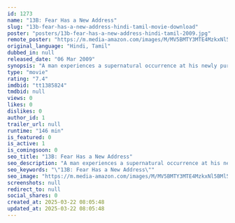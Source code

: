 ```yaml
---
id: 1273
name: "13B: Fear Has a New Address"
slug: "13b-fear-has-a-new-address-hindi-tamil-movie-download"
poster: "posters/13b-fear-has-a-new-address-hindi-tamil-2009.jpg"
remote_poster: "https://m.media-amazon.com/images/M/MV5BMTY3MTE4MzkxNl5BMl5BanBnXkFtZTcwNzU5ODYzMg@@._V1_SX300.jpg"
original_language: "Hindi, Tamil"
dubbed_in: null
released_date: "06 Mar 2009"
synopsis: "A man experiences a supernatural occurrence at his newly purchased apartment; a soap opera being telecast exclusively on his TV, which shows the future of his family."
type: "movie"
rating: "7.4"
imdbid: "tt1385824"
tmdbid: null
views: 0
likes: 0
dislikes: 0
author_id: 1
trailer_url: null
runtime: "146 min"
is_featured: 0
is_active: 1
is_comingsoon: 0
seo_title: "13B: Fear Has a New Address"
seo_description: "A man experiences a supernatural occurrence at his newly purchased apartment; a soap opera being telecast exclusively on his TV, which shows the future of his family."
seo_keywords: "\"13B: Fear Has a New Address\""
seo_image: "https://m.media-amazon.com/images/M/MV5BMTY3MTE4MzkxNl5BMl5BanBnXkFtZTcwNzU5ODYzMg@@._V1_SX300.jpg"
screenshots: null
redirect_to: null
social_shares: 0
created_at: 2025-03-22 08:05:48
updated_at: 2025-03-22 08:05:48
---
```



